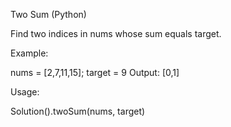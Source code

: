 Two Sum (Python)

Find two indices in nums whose sum equals target.

Example:

nums = [2,7,11,15]; target = 9
Output: [0,1]


Usage:

Solution().twoSum(nums, target)

